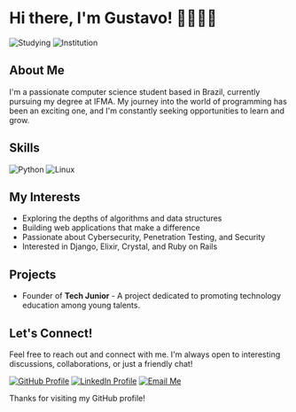 # Hi there, I'm Gustavo! 🧑‍💻🇧🇷


![Studying](https://img.shields.io/badge/Currently%20Studying-Computer%20Science-blue)
![Institution](https://img.shields.io/badge/Institution-IFMA-orange)

## About Me

I'm a passionate computer science student based in Brazil, currently pursuing my degree at IFMA. My journey into the world of programming has been an exciting one, and I'm constantly seeking opportunities to learn and grow.

## Skills

![Python](https://img.shields.io/badge/Python-Intermediate-blue?logo=python&logoColor=white)
![Linux](https://img.shields.io/badge/Linux-Intermediate-yellow?logo=linux&logoColor=white)

## My Interests

- Exploring the depths of algorithms and data structures
- Building web applications that make a difference
- Passionate about Cybersecurity, Penetration Testing, and Security
- Interested in Django, Elixir, Crystal, and Ruby on Rails

## Projects

- Founder of **Tech Junior** - A project dedicated to promoting technology education among young talents.

## Let's Connect!

Feel free to reach out and connect with me. I'm always open to interesting discussions, collaborations, or just a friendly chat!

[![GitHub Profile](https://img.shields.io/badge/GitHub-Profile-blue?logo=github&logoColor=white)](https://github.com/gu5tvo)
[![LinkedIn Profile](https://img.shields.io/badge/LinkedIn-Profile-blue?logo=linkedin&logoColor=white)](https://linkedin.com/in/gustavo--passinho)
[![Email Me](https://img.shields.io/badge/Email-Contact%20Me-red?logo=email&logoColor=white)](mailto:gustavo.passinho@acad.ifma.edu.br)

Thanks for visiting my GitHub profile! 
